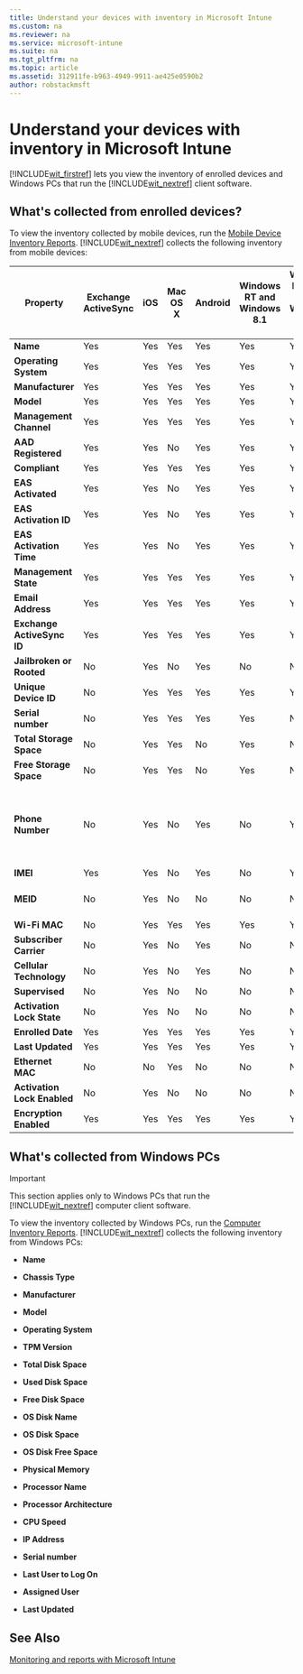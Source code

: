 ```yaml
---
title: Understand your devices with inventory in Microsoft Intune
ms.custom: na
ms.reviewer: na
ms.service: microsoft-intune
ms.suite: na
ms.tgt_pltfrm: na
ms.topic: article
ms.assetid: 312911fe-b963-4949-9911-ae425e0590b2
author: robstackmsft
---
```

# Understand your devices with inventory in Microsoft Intune
[!INCLUDE[wit_firstref](../Token/wit_firstref_md.md)] lets you view the inventory of enrolled devices and Windows PCs that run the [!INCLUDE[wit_nextref](../Token/wit_nextref_md.md)] client software.

## What's collected from enrolled devices?
To view the inventory collected by mobile devices, run the [Mobile Device Inventory Reports](https://technet.microsoft.com/library/dn646977.aspx). [!INCLUDE[wit_nextref](../Token/wit_nextref_md.md)] collects the following inventory from mobile devices:

|Property|Exchange ActiveSync|iOS|Mac OS X|Android|Windows RT and Windows 8.1|Windows Phone 8 and Windows Phone 8.1|Windows 10|Notes|
|------------|-----------------------|-------|------------|-----------|------------------------------|-----------------------------------------|--------------|---------|
|**Name**|Yes|Yes|Yes|Yes|Yes|Yes|Yes||
|**Operating System**|Yes|Yes|Yes|Yes|Yes|Yes|Yes||
|**Manufacturer**|Yes|Yes|Yes|Yes|Yes|Yes|Yes||
|**Model**|Yes|Yes|Yes|Yes|Yes|Yes|Yes||
|**Management Channel**|Yes|Yes|Yes|Yes|Yes|Yes|Yes||
|**AAD Registered**|Yes|Yes|No|Yes|Yes|Yes|Yes||
|**Compliant**|Yes|Yes|Yes|Yes|Yes|Yes|Yes||
|**EAS Activated**|Yes|Yes|No|Yes|Yes|Yes|Yes||
|**EAS Activation ID**|Yes|Yes|No|Yes|Yes|Yes|Yes||
|**EAS Activation Time**|Yes|Yes|No|Yes|Yes|Yes|Yes||
|**Management State**|Yes|Yes|Yes|Yes|Yes|Yes|Yes||
|**Email Address**|Yes|Yes|Yes|Yes|Yes|Yes|Yes||
|**Exchange ActiveSync ID**|Yes|Yes|Yes|Yes|Yes|Yes|Yes||
|**Jailbroken or Rooted**|No|Yes|No|Yes|No|No|No||
|**Unique Device ID**|No|Yes|Yes|Yes|Yes|Yes|Yes||
|**Serial number**|No|Yes|Yes|Yes|Yes|No|Yes||
|**Total Storage Space**|No|Yes|Yes|No|Yes|No|Yes||
|**Free Storage Space**|No|Yes|Yes|No|Yes|No|Yes||
|**Phone Number**|No|Yes|No|Yes|No|Yes|No|Phone number is masked with &#42; except for the last 4 digits.|
|**IMEI**|Yes|Yes|No|Yes|No|Yes|No||
|**MEID**|No|Yes|No|No|No|No|No|Mobile Equipment Identifier|
|**Wi-Fi MAC**|No|Yes|Yes|Yes|Yes|Yes|Yes||
|**Subscriber Carrier**|No|Yes|No|Yes|No|No|No||
|**Cellular Technology**|No|Yes|No|Yes|No|No|No||
|**Supervised**|No|Yes|No|No|No|No|No||
|**Activation Lock State**|No|Yes|No|No|No|No|No||
|**Enrolled Date**|Yes|Yes|Yes|Yes|Yes|Yes|Yes||
|**Last Updated**|Yes|Yes|Yes|Yes|Yes|Yes|Yes||
|**Ethernet MAC**|No|No|Yes|No|No|No|No||
|**Activation Lock Enabled**|No|Yes|No|No|No|No|No||
|**Encryption Enabled**|Yes|Yes|Yes|Yes|Yes|Yes|Yes||

## What's collected from Windows PCs
> [!IMPORTANT]
> This section applies only to Windows PCs that run the [!INCLUDE[wit_nextref](../Token/wit_nextref_md.md)] computer client software.

To view the inventory collected by Windows PCs, run the [Computer Inventory Reports](https://technet.microsoft.com/library/dn646977.aspx). [!INCLUDE[wit_nextref](../Token/wit_nextref_md.md)] collects the following inventory from Windows PCs:

-   **Name**

-   **Chassis Type**

-   **Manufacturer**

-   **Model**

-   **Operating System**

-   **TPM Version**

-   **Total Disk Space**

-   **Used Disk Space**

-   **Free Disk Space**

-   **OS Disk Name**

-   **OS Disk Space**

-   **OS Disk Free Space**

-   **Physical Memory**

-   **Processor Name**

-   **Processor Architecture**

-   **CPU Speed**

-   **IP Address**

-   **Serial number**

-   **Last User to Log On**

-   **Assigned User**

-   **Last Updated**

## See Also
[Monitoring and reports with Microsoft Intune](../Topic/Monitoring_and_reports_with_Microsoft_Intune.md)

